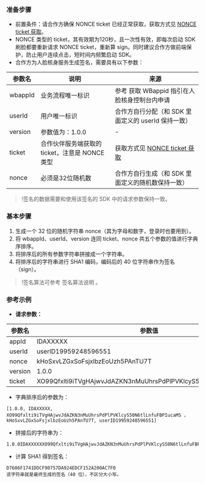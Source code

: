 ### 准备步骤
- 前置条件：请合作方确保 NONCE  ticket 已经正常获取，获取方式见   [NONCE ticket 获取](https://cloud.tencent.com/document/product/1007/37306)。
-  NONCE 类型的 ticket，其有效期为120秒，且一次性有效，即每次启动 SDK 刷脸都要重新请求 NONCE ticket，重新算 sign。同时建议合作方做前端保护，防止用户连续点击，短时间内频繁启动 SDK。
- 合作方为人脸核身服务生成签名，需要具有以下参数：

| 参数名 | 说明 | 来源 |
|---------|---------|---------|
| wbappId | 业务流程唯一标识 | 参考 获取 WBappid 指引在人脸核身控制台内申请 | 
| userId | 用户唯一标识 | 合作方自行分配（和 SDK 里面定义的 userId 保持一致） | 
| version | 参数值为：1.0.0 | - |
| ticket | 合作伙伴服务端获取的 ticket，注意是 NONCE 类型 | 获取方式见 [NONCE ticket 获取](https://cloud.tencent.com/document/product/1007/37306) |
| nonce | 必须是32位随机数 | 合作方自行生成（和 SDK 里面定义的随机数保持一致） | 

>!签名的数据需要和使用该签名的 SDK 中的请求参数保持一致。

### 基本步骤
1. 生成一个 32 位的随机字符串 nonce（其为字母和数字，登录时也要用到）。
2. 将 wbappId、userId、version 连同 ticket、nonce 共五个参数的值进行字典序排序。
3. 将排序后的所有参数字符串拼接成一个字符串。
4. 将排序后的字符串进行 SHA1 编码，编码后的 40 位字符串作为签名（sign）。

>!签名算法可参考 签名算法说明 。

### 参考示例
- **请求参数：**

|参数名|	参数值|
|---------|---------|
|appId	|IDAXXXXX|
|userId	|userID19959248596551|
|nonce|	kHoSxvLZGxSoFsjxlbzEoUzh5PAnTU7T|
|version	|1.0.0|
|ticket	|XO99Qfxlti9iTVgHAjwvJdAZKN3nMuUhrsPdPlPVKlcyS50N6tlLnfuFBPIucaMS|

 - 字典排序后的参数为：
```
[1.0.0, IDAXXXXX, XO99Qfxlti9iTVgHAjwvJdAZKN3nMuUhrsPdPlPVKlcyS50N6tlLnfuFBPIucaMS ， kHoSxvLZGxSoFsjxlbzEoUzh5PAnTU7T, userID19959248596551]
```

- 拼接后的字符串为：
```
1.0.0IDAXXXXXXO99Qfxlti9iTVgHAjwvJdAZKN3nMuUhrsPdPlPVKlcyS50N6tlLnfuFBPIucaMSkHoSxvLZGxSoFsjxlbzEoUzh5PAnTU7TuserID19959248596551
```

- 计算 SHA1 得到签名：
```
D7606F1741DDCF90757DA924EDCF152A200AC7F0
该字符串就是最终生成的签名（40 位），不区分大小写。
```
